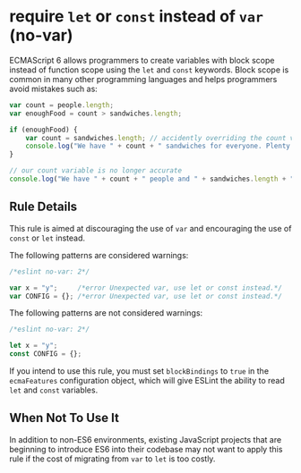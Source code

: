 # require `let` or `const` instead of `var` (no-var)

ECMAScript 6 allows programmers to create variables with block scope instead of function scope using the `let`
and `const` keywords. Block scope is common in many other programming languages and helps programmers avoid mistakes
such as:

```js
var count = people.length;
var enoughFood = count > sandwiches.length;

if (enoughFood) {
    var count = sandwiches.length; // accidently overriding the count variable
    console.log("We have " + count + " sandwiches for everyone. Plenty for all!");
}

// our count variable is no longer accurate
console.log("We have " + count + " people and " + sandwiches.length + " sandwiches!");
```

## Rule Details

This rule is aimed at discouraging the use of `var` and encouraging the use of `const` or `let` instead.

The following patterns are considered warnings:

```js
/*eslint no-var: 2*/

var x = "y";     /*error Unexpected var, use let or const instead.*/
var CONFIG = {}; /*error Unexpected var, use let or const instead.*/
```

The following patterns are not considered warnings:

```js
/*eslint no-var: 2*/

let x = "y";
const CONFIG = {};
```

If you intend to use this rule, you must set `blockBindings` to `true` in the `ecmaFeatures` configuration object,
which will give ESLint the ability to read `let` and `const` variables.

## When Not To Use It

In addition to non-ES6 environments, existing JavaScript projects that are beginning to introduce ES6 into their
codebase may not want to apply this rule if the cost of migrating from `var` to `let` is too costly.
